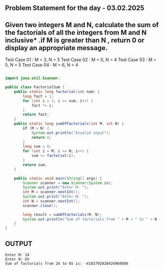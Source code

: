 ## Problem Statement for the day - 03.02.2025
## Given  two integers M and N, calculate the  sum of the factorials of all the integers from M and N inclusive* .if M is greater than N , return 0 or display an appropriate message.
Test Case 01 : M = 3, N = 5
Test Case 02 : M = 0, N = 4
Test Case 03 : M = 5, N = 5
Test Case 04 : M = 6, N = 4
```java

import java.util.Scanner;

public class FactorialSum {
    public static long factorial(int num) {
        long fact = 1;
        for (int i = 1; i <= num; i++) {
            fact *= i;
        }
        return fact;
    }
    public static long sumOfFactorials(int M, int N) {
        if (M > N) {
            System.out.println("Invalid input");
            return 0;
        }
        long sum = 0;
        for (int i = M; i <= N; i++) {
            sum += factorial(i);
        }
        return sum;
    }

    public static void main(String[] args) {
        Scanner scanner = new Scanner(System.in);
        System.out.print("Enter M: ");
        int M = scanner.nextInt();
        System.out.print("Enter N: ");
        int N = scanner.nextInt();
        scanner.close();

        long result = sumOfFactorials(M, N);
        System.out.println("Sum of factorials from " + M + " to " + N + " is: " + result);
    }
}
```

## OUTPUT
````
Enter M: 24
Enter N: 65
Sum of factorials from 24 to 65 is: -4183792028426960896
````
